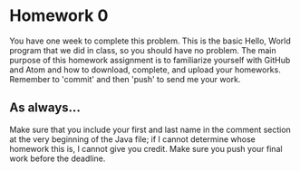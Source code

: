 # Homework 0

You have one week to complete this problem. This is the basic Hello, World program that we did in class, so you should have no problem. The main purpose of this homework assignment is to familiarize yourself with GitHub and Atom and how to download, complete, and upload your homeworks. Remember to 'commit' and then 'push' to send me your work.

## As always...
Make sure that you include your first and last name in the comment section at the very beginning of the Java file; if I cannot determine whose homework this is, I cannot give you credit. Make sure you push your final work before the deadline.
